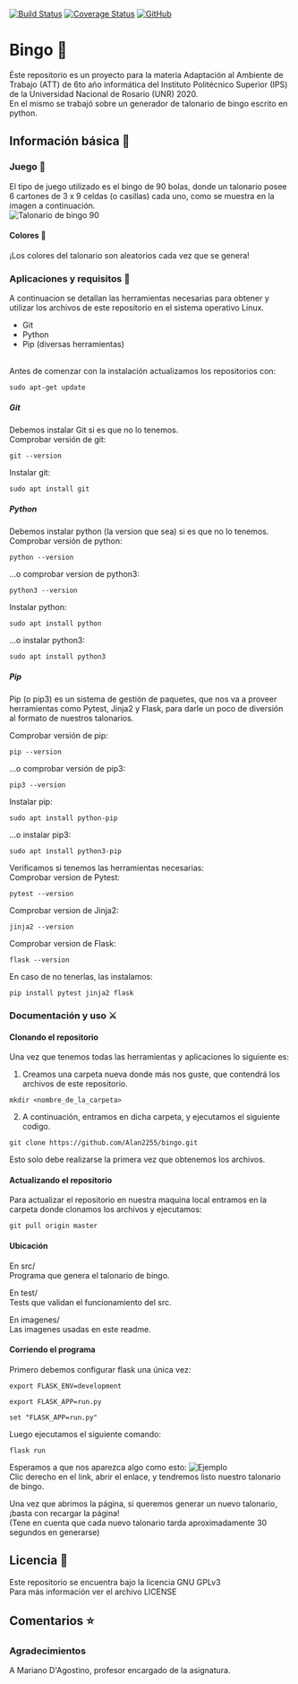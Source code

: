 [![Build Status](https://travis-ci.org/Alan2255/bingo.svg?branch=master)](https://travis-ci.org/Alan2255/bingo)
[![Coverage Status](https://coveralls.io/repos/github/Alan2255/bingo/badge.svg?branch=master)](https://coveralls.io/github/Alan2255/bingo?branch=master)
[![GitHub](https://img.shields.io/github/license/Alan2255/bingo?color=purple)](https://github.com/Alan2255/bingo/blob/master/LICENSE)

# Bingo :8ball:
Éste repositorio es un proyecto para la materia Adaptación al Ambiente de Trabajo (ATT) de 6to año informática del Instituto Politécnico Superior (IPS) de la Universidad Nacional de Rosario (UNR) 2020.<br>
En el mismo se trabajó sobre un generador de talonario de bingo escrito en python.

## Información básica :open_book:

### Juego :dart:
El tipo de juego utilizado es el bingo de 90 bolas, donde un talonario posee 6 cartones de 3 x 9 celdas (o casillas) cada uno, como se muestra en la imagen a continuación.<br>
![Talonario de bingo 90](imagenes/talonario.png?raw=true)<br>

#### Colores :art:
¡Los colores del talonario son aleatorios cada vez que se genera!

### Aplicaciones y requisitos :floppy_disk:
A continuacion se detallan las herramientas necesarias para obtener y utilizar los archivos de este repositorio en el sistema operativo Linux.<br>
* Git
* Python
* Pip (diversas herramientas)
<br>
Antes de comenzar con la instalación actualizamos los repositorios con:
<pre><code>sudo apt-get update</pre></code>

##### Git
Debemos instalar Git si es que no lo tenemos.<br>
Comprobar versión de git:
<pre><code>git --version</pre></code>
Instalar git:
<pre><code>sudo apt install git</pre></code>

##### Python
Debemos instalar python (la version que sea) si es que no lo tenemos.<br>
Comprobar versión de python:
<pre><code>python --version</pre></code>
...o comprobar version de python3:
<pre><code>python3 --version</pre></code>
Instalar python:
<pre><code>sudo apt install python</pre></code>
...o instalar python3:
<pre><code>sudo apt install python3</pre></code>

##### Pip
Pip (o pip3) es un sistema de gestión de paquetes, que nos va a proveer herramientas como Pytest, Jinja2 y Flask, para darle un poco de diversión al formato de nuestros talonarios.

Comprobar versión de pip:
<pre><code>pip --version</pre></code>
...o comprobar versión de pip3:
<pre><code>pip3 --version</pre></code>
Instalar pip:
<pre><code>sudo apt install python-pip</pre></code>
...o instalar pip3:
<pre><code>sudo apt install python3-pip</pre></code>

Verificamos si tenemos las herramientas necesarias:<br>
Comprobar version de Pytest:
<pre><code>pytest --version</pre></code>
Comprobar version de Jinja2:
<pre><code>jinja2 --version</pre></code>
Comprobar version de Flask:
<pre><code>flask --version</pre></code>

En caso de no tenerlas, las instalamos:
<pre><code>pip install pytest jinja2 flask</pre></code>

### Documentación y uso :crossed_swords:

#### Clonando el repositorio
Una vez que tenemos todas las herramientas y aplicaciones lo siguiente es:
1. Creamos una carpeta nueva donde más nos guste, que contendrá los archivos de este repositorio.
<pre><code>mkdir &ltnombre_de_la_carpeta&gt</pre></code>
2. A continuación, entramos en dicha carpeta, y ejecutamos el siguiente codigo.
<pre><code>git clone https://github.com/Alan2255/bingo.git</pre></code>
Esto solo debe realizarse la primera vez que obtenemos los archivos.

#### Actualizando el repositorio
Para actualizar el repositorio en nuestra maquina local entramos en la carpeta donde clonamos los archivos y ejecutamos:
<pre><code>git pull origin master</pre></code>

#### Ubicación
En src/<br>
Programa que genera el talonario de bingo.

En test/<br>
Tests que validan el funcionamiento del src.

En imagenes/<br>
Las imagenes usadas en este readme.

#### Corriendo el programa
Primero debemos configurar flask una única vez:
<pre><code>export FLASK_ENV=development</pre></code>
<pre><code>export FLASK_APP=run.py</pre></code>
<pre><code>set "FLASK_APP=run.py"</pre></code>

Luego ejecutamos el siguiente comando:
<pre><code>flask run</pre></code>
Esperamos a que nos aparezca algo como esto:
![Ejemplo](imagenes/ejemplo.png?raw=true)<br>
Clic derecho en el link, abrir el enlace, y tendremos listo nuestro talonario de bingo.

Una vez que abrimos la página, si queremos generar un nuevo talonario, ¡basta con recargar la página!<br>(Tene en cuenta que cada nuevo talonario tarda aproximadamente 30 segundos en generarse)

## Licencia :scroll:
Este repositorio se encuentra bajo la licencia GNU GPLv3<br>
Para más información ver el archivo LICENSE

## Comentarios :star:

### Agradecimientos
A Mariano D'Agostino, profesor encargado de la asignatura.
